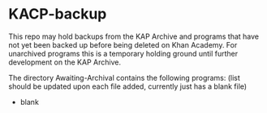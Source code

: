# KACP-backup
This repo may hold backups from the KAP Archive and programs that have not yet been backed up before being deleted on Khan Academy. For unarchived programs this is a temporary holding ground until further development on the KAP Archive.

The directory Awaiting-Archival contains the following programs:
(list should be updated upon each file added, currently just has a blank file)
- blank
